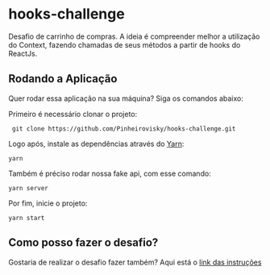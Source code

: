 # hooks-challenge

Desafio de carrinho de compras. A ideia é compreender melhor a utilização do Context, fazendo chamadas de seus métodos a partir de hooks do ReactJs.

## Rodando a Aplicação

Quer rodar essa aplicação na sua máquina? Siga os comandos abaixo:<br />

Primeiro é necessário clonar o projeto:

```
 git clone https://github.com/Pinheirovisky/hooks-challenge.git
```

Logo após, instale as dependências através do [Yarn](https://yarnpkg.com/):

```
yarn
```

Também é préciso rodar nossa fake api, com esse comando:

```
yarn server
```

Por fim, inicie o projeto:

```
yarn start
```

## Como posso fazer o desafio?

Gostaria de realizar o desafio fazer também? Aqui está o [link das instruções](https://www.notion.so/Desafio-01-Criando-um-hook-de-carrinho-de-compras-5769216778794019a83f544e79167b12)
